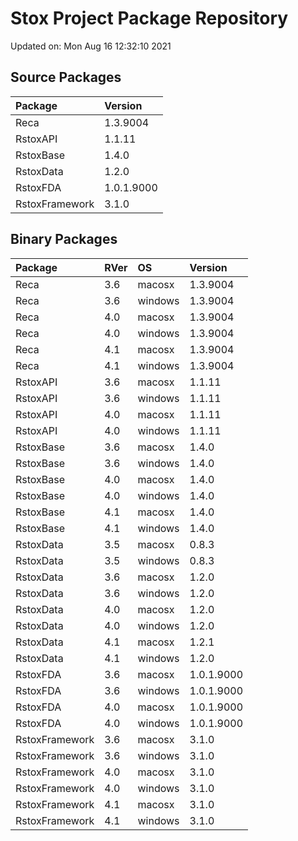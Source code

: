 # Stox Project Package Repository


Updated on: Mon Aug 16 12:32:10 2021
## Source Packages

|Package        |Version    |
|:--------------|:----------|
|Reca           |1.3.9004   |
|RstoxAPI       |1.1.11     |
|RstoxBase      |1.4.0      |
|RstoxData      |1.2.0      |
|RstoxFDA       |1.0.1.9000 |
|RstoxFramework |3.1.0      |

## Binary Packages

|Package        |RVer |OS      |Version    |
|:--------------|:----|:-------|:----------|
|Reca           |3.6  |macosx  |1.3.9004   |
|Reca           |3.6  |windows |1.3.9004   |
|Reca           |4.0  |macosx  |1.3.9004   |
|Reca           |4.0  |windows |1.3.9004   |
|Reca           |4.1  |macosx  |1.3.9004   |
|Reca           |4.1  |windows |1.3.9004   |
|RstoxAPI       |3.6  |macosx  |1.1.11     |
|RstoxAPI       |3.6  |windows |1.1.11     |
|RstoxAPI       |4.0  |macosx  |1.1.11     |
|RstoxAPI       |4.0  |windows |1.1.11     |
|RstoxBase      |3.6  |macosx  |1.4.0      |
|RstoxBase      |3.6  |windows |1.4.0      |
|RstoxBase      |4.0  |macosx  |1.4.0      |
|RstoxBase      |4.0  |windows |1.4.0      |
|RstoxBase      |4.1  |macosx  |1.4.0      |
|RstoxBase      |4.1  |windows |1.4.0      |
|RstoxData      |3.5  |macosx  |0.8.3      |
|RstoxData      |3.5  |windows |0.8.3      |
|RstoxData      |3.6  |macosx  |1.2.0      |
|RstoxData      |3.6  |windows |1.2.0      |
|RstoxData      |4.0  |macosx  |1.2.0      |
|RstoxData      |4.0  |windows |1.2.0      |
|RstoxData      |4.1  |macosx  |1.2.1      |
|RstoxData      |4.1  |windows |1.2.0      |
|RstoxFDA       |3.6  |macosx  |1.0.1.9000 |
|RstoxFDA       |3.6  |windows |1.0.1.9000 |
|RstoxFDA       |4.0  |macosx  |1.0.1.9000 |
|RstoxFDA       |4.0  |windows |1.0.1.9000 |
|RstoxFramework |3.6  |macosx  |3.1.0      |
|RstoxFramework |3.6  |windows |3.1.0      |
|RstoxFramework |4.0  |macosx  |3.1.0      |
|RstoxFramework |4.0  |windows |3.1.0      |
|RstoxFramework |4.1  |macosx  |3.1.0      |
|RstoxFramework |4.1  |windows |3.1.0      |
